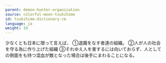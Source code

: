 ```yaml
---
parent: demon-hunter-organization
source: colorful-moon-tsukihime
id: tsukihime-dictionary-cm
language: ja
weight: 19
---
```


少なくとも日本に限って言えば、
①退魔をなす者達の組織。
②人が人の社会を守る為に作り上げた組織
③それゆえ人を害するには向いておらず、人としての側面をも持つ混血が敵となった場合は後手にまわることになる。
